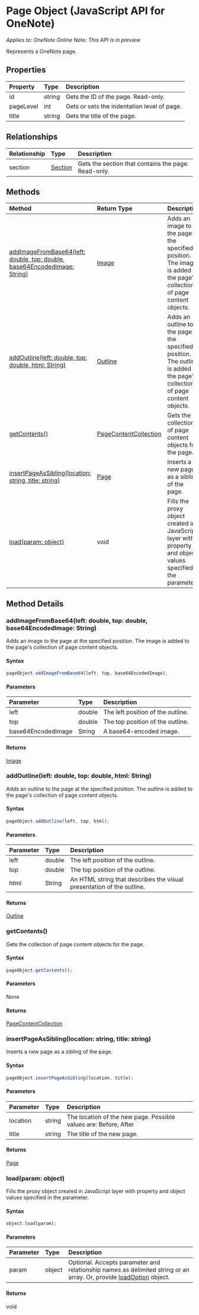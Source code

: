# Page Object (JavaScript API for OneNote)

_Applies to: OneNote Online_
_Note: This API is in preview_


Represents a OneNote page.

## Properties

| Property	   | Type	|Description
|:---------------|:--------|:----------|
|id|string|Gets the ID of the page. Read-only.|
|pageLevel|int|Gets or sets the indentation level of page.|
|title|string|Gets the title of the page.|


## Relationships
| Relationship | Type	|Description|
|:---------------|:--------|:----------|
|section|[Section](section.md)|Gets the section that contains the page. Read-only.|

## Methods

| Method		   | Return Type	|Description|
|:---------------|:--------|:----------|
|[addImageFromBase64(left: double, top: double, base64EncodedImage: String)](#addimagefrombase64left-double-top-double-base64encodedimage-string)|[Image](image.md)|Adds an image to the page at the specified position. The image is added to the page's collection of page content objects.|
|[addOutline(left: double, top: double, html: String)](#addoutlineleft-double-top-double-html-string)|[Outline](outline.md)|Adds an outline to the page at the specified position. The outline is added to the page's collection of page content objects.|
|[getContents()](#getcontents)|[PageContentCollection](pagecontentcollection.md)|Gets the collection of page content objects for the page.|
|[insertPageAsSibling(location: string, title: string)](#insertpageassiblinglocation-string-title-string)|[Page](page.md)|Inserts a new page as a sibling of the page.|
|[load(param: object)](#loadparam-object)|void|Fills the proxy object created in JavaScript layer with property and object values specified in the parameter.|

## Method Details


### addImageFromBase64(left: double, top: double, base64EncodedImage: String)
Adds an image to the page at the specified position. The image is added to the page's collection of page content objects.

#### Syntax
```js
pageObject.addImageFromBase64(left, top, base64EncodedImage);
```

#### Parameters
| Parameter	   | Type	|Description|
|:---------------|:--------|:----------|
|left|double|The left position of the outline.|
|top|double|The top position of the outline.|
|base64EncodedImage|String|A base64-encoded image.|

#### Returns
[Image](image.md)

### addOutline(left: double, top: double, html: String)
Adds an outline to the page at the specified position. The outline is added to the page's collection of page content objects.

#### Syntax
```js
pageObject.addOutline(left, top, html);
```

#### Parameters
| Parameter	   | Type	|Description|
|:---------------|:--------|:----------|
|left|double|The left position of the outline.|
|top|double|The top position of the outline.|
|html|String|An HTML string that describes the visual presentation of the outline.|

#### Returns
[Outline](outline.md)

### getContents()
Gets the collection of page content objects for the page.

#### Syntax
```js
pageObject.getContents();
```

#### Parameters
None

#### Returns
[PageContentCollection](pagecontentcollection.md)

### insertPageAsSibling(location: string, title: string)
Inserts a new page as a sibling of the page.

#### Syntax
```js
pageObject.insertPageAsSibling(location, title);
```

#### Parameters
| Parameter	   | Type	|Description|
|:---------------|:--------|:----------|
|location|string|The location of the new page.  Possible values are: Before, After|
|title|string|The title of the new page.|

#### Returns
[Page](page.md)

### load(param: object)
Fills the proxy object created in JavaScript layer with property and object values specified in the parameter.

#### Syntax
```js
object.load(param);
```

#### Parameters
| Parameter	   | Type	|Description|
|:---------------|:--------|:----------|
|param|object|Optional. Accepts parameter and relationship names as delimited string or an array. Or, provide [loadOption](loadoption.md) object.|

#### Returns
void
